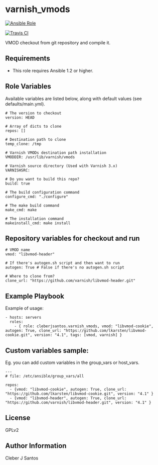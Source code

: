 varnish_vmods
=============

[![Ansible Role](https://img.shields.io/ansible/role/5964.svg)](https://galaxy.ansible.com/list#/roles/5964)

[![Travis CI](https://img.shields.io/travis/cleberjsantos/ansible-varnish_vmods/master.svg)](http://travis-ci.org/cleberjsantos/ansible-varnish_vmods)


VMOD checkout from git repository and compile it.

Requirements
------------

* This role requires Ansible 1.2 or higher.


Role Variables
--------------

Available variables are listed below, along with default values (see defaults/main.yml).

    # The version to checkout
    version: HEAD

    # Array of dicts to clone
    repos: []

    # Destination path to clone
    temp_clone: /tmp

    # Varnish VMODs destination path installation
    VMODDIR: /usr/lib/varnish/vmods

    # Varnish source directory (Used with Varnish 3.x)
    VARNISHSRC: 

    # Do you want to build this repo? 
    build: true

    # The build configuration command
    configure_cmd: "./configure"

    # The make build command
    make_cmd: make

    # The installation command
    makeinstall_cmd: make install


Repository variables for checkout and run
------------------------------------------
   
    # VMOD name
    vmod: "libvmod-header"

    # If there's autogen.sh script and then want to run
    autogen: True # False if there's no autogen.sh script

    # Where to clone from?
    clone_url: "https://github.com/varnish/libvmod-header.git"


Example Playbook
-----------------

Example of usage:

    - hosts: servers
      roles:
        - { role: cleberjsantos.varnish_vmods, vmod: "libvmod-cookie", autogen: True, clone_url: "https://github.com/lkarsten/libvmod-cookie.git", version: "4.1", tags: [vmod, varnish] }


Custom variables sample:
------------------------

Eg. you can add custom variables in the group_vars or host_vars. 

    ---
    # file: /etc/ansible/group_vars/all
    
    repos:
      - {vmod: "libvmod-cookie", autogen: True, clone_url: "https://github.com/lkarsten/libvmod-cookie.git", version: "4.1" }
      - {vmod: "libvmod-header", autogen: True, clone_url: "https://github.com/varnish/libvmod-header.git", version: "4.1" }


License
-------

GPLv2

Author Information
------------------

Cleber J Santos
